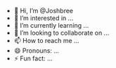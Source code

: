 - 👋 Hi, I’m @Joshbree
- 👀 I’m interested in ...
- 🌱 I’m currently learning ...
- 💞️ I’m looking to collaborate on ...
- 📫 How to reach me ...
- 😄 Pronouns: ...
- ⚡ Fun fact: ...

<!---
Joshbree/Joshbree is a ✨ special ✨ repository because its `README.md` (this file) appears on your GitHub profile.
You can click the Preview link to take a look at your changes.
--->
